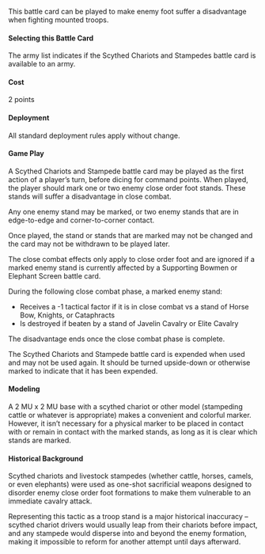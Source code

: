This battle card can be played to make enemy foot suffer a disadvantage when fighting mounted troops.

#### Selecting this Battle Card
The army list indicates if the Scythed Chariots and Stampedes battle card is available to an army.

#### Cost
2 points

#### Deployment
All standard deployment rules apply without change.

#### Game Play
A Scythed Chariots and Stampede battle card may be played as the first action of a player’s turn, before dicing for command points. When played, the player 
should mark one or two enemy close order foot stands. These stands will suffer a disadvantage in close combat.

Any one enemy stand may be marked, or two enemy stands that are in edge-to-edge and corner-to-corner contact.

Once played, the stand or stands that are marked may not be changed and the card may not be withdrawn to be played later.

The close combat effects only apply to close order foot and are ignored if a marked enemy stand is currently affected by a Supporting Bowmen or Elephant Screen battle card.

During the following close combat phase, a marked enemy stand:
- Receives a -1 tactical factor if it is in close combat vs a stand of Horse Bow, Knights, or Cataphracts
- Is destroyed if beaten by a stand of Javelin Cavalry or Elite Cavalry

The disadvantage ends once the close combat phase is complete.

The Scythed Chariots and Stampede battle card is expended when used and may not be used again. It should be turned upside-down or otherwise marked to indicate that it has 
been expended.


#### Modeling
A 2 MU x 2 MU base with a scythed chariot or other model (stampeding cattle or whatever is appropriate) makes a convenient and colorful marker. However, it isn’t 
necessary for a physical marker to be placed in contact with or remain in contact with the marked stands, as long as it is clear which stands are marked.

#### Historical Background
Scythed chariots and livestock stampedes (whether cattle, horses, camels, or even elephants) were used as one-shot sacrificial weapons designed to disorder enemy 
close order foot formations to make them vulnerable to an immediate cavalry attack.

Representing this tactic as a troop stand is a major historical inaccuracy – scythed chariot drivers would usually leap from their chariots before impact, and any 
stampede would disperse into and beyond the enemy formation, making it impossible to reform for another attempt until days afterward.
